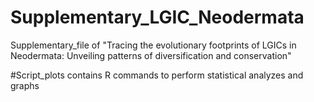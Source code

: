 # Supplementary_LGIC_Neodermata
Supplementary_file of "Tracing the evolutionary footprints of LGICs in Neodermata: Unveiling patterns of diversification and conservation"

#Script_plots contains R commands to perform statistical analyzes and graphs
